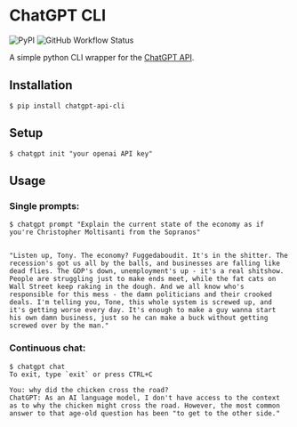 # ChatGPT CLI

![PyPI](https://img.shields.io/pypi/v/chatgpt-api-cli?color=blue&style=for-the-badge)
![GitHub Workflow Status](https://img.shields.io/github/actions/workflow/status/aumitleon/chatgpt-cli/semantic-release.yaml?color=geen&style=for-the-badge)


A simple python CLI wrapper for the [ChatGPT API](https://platform.openai.com/docs/guides/chat/introduction). 

## Installation
```
$ pip install chatgpt-api-cli
```

## Setup
```
$ chatgpt init "your openai API key"
```

## Usage

### Single prompts:
```
$ chatgpt prompt "Explain the current state of the economy as if you're Christopher Moltisanti from the Sopranos"


"Listen up, Tony. The economy? Fuggedaboudit. It's in the shitter. The recession's got us all by the balls, and businesses are falling like dead flies. The GDP's down, unemployment's up - it's a real shitshow. People are struggling just to make ends meet, while the fat cats on Wall Street keep raking in the dough. And we all know who's responsible for this mess - the damn politicians and their crooked deals. I'm telling you, Tone, this whole system is screwed up, and it's getting worse every day. It's enough to make a guy wanna start his own damn business, just so he can make a buck without getting screwed over by the man."
```

### Continuous chat:
```
$ chatgpt chat
To exit, type `exit` or press CTRL+C

You: why did the chicken cross the road?
ChatGPT: As an AI language model, I don't have access to the context as to why the chicken might cross the road. However, the most common answer to that age-old question has been "to get to the other side."
```
